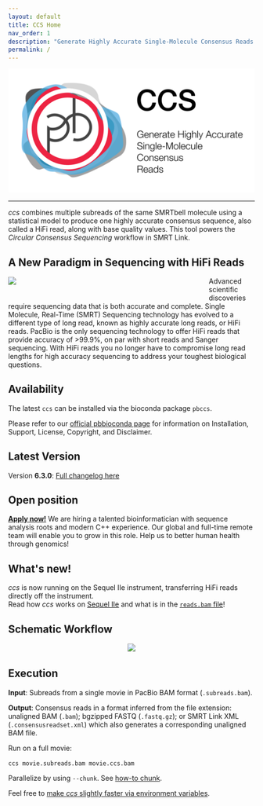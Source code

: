 ```yaml
---
layout: default
title: CCS Home
nav_order: 1
description: "Generate Highly Accurate Single-Molecule Consensus Reads (HiFi Reads)."
permalink: /
---
```


<p align="center">
  <img src="img/ccs63_card.png" alt="CCS logo" width="650px"/>
</p>

***

_ccs_ combines multiple subreads of the same SMRTbell molecule using a
statistical model to produce one highly accurate consensus sequence,
also called a HiFi read, along with base quality values.
This tool powers the _Circular Consensus Sequencing_ workflow in SMRT Link.

## A New Paradigm in Sequencing with HiFi Reads
<p align="left"><img width="400px" src="img/read-length-visual.png" style="float: left; margin:0 10px 30px 0px "/>
Advanced scientific discoveries require sequencing data that is both accurate and complete. Single Molecule, Real-Time (SMRT) Sequencing technology has evolved to a different type of long read, known as highly accurate long reads, or HiFi reads.
PacBio is the only sequencing technology to offer HiFi reads that provide accuracy of >99.9%, on par with short reads and Sanger sequencing. With HiFi reads you no longer have to compromise long read lengths for high accuracy sequencing to address your toughest biological questions.
</p>
<div style="clear: both;"/>

## Availability
The latest `ccs` can be installed via the bioconda package `pbccs`.

Please refer to our [official pbbioconda page](https://github.com/PacificBiosciences/pbbioconda)
for information on Installation, Support, License, Copyright, and Disclaimer.

## Latest Version
Version **6.3.0**: [Full changelog here](/changelog)

## Open position
[**Apply now!**](https://www.thegravityapp.com/shared/job?clientId=8a7882525cf735a1015d1e0affa16ff0&id=8a7887a878f52449017961e2b27a1844&u=1629497634&v=9&token=eyJ1aWQiOjMzMDQ0LCJwcm92aWRlciI6ImJvdW5jZSIsInR5cGUiOiJlbWFpbCJ9.tkiUIP-M0EtiHBfAg07lTu4Hlwc)
We are hiring a talented bioinformatician with sequence analysis roots and modern C++ experience.
Our global and full-time remote team will enable you to grow in this role.
Help us to better human health through genomics!

## What's new!
_ccs_ is now running on the Sequel IIe instrument, transferring HiFi reads
directly off the instrument.\
Read how _ccs_ works on [Sequel IIe](/faq/sqiie) and what is in the [`reads.bam` file](/faq/reads-bam)!

## Schematic Workflow
<p align="center"><img width="1000px" src="img/generate-hifi.png"/></p>

## Execution
**Input**: Subreads from a single movie in PacBio BAM format (`.subreads.bam`).

**Output**: Consensus reads in a format inferred from the file extension:
unaligned BAM (`.bam`); bgzipped FASTQ (`.fastq.gz`);
or SMRT Link XML (`.consensusreadset.xml`) which also generates a corresponding
unaligned BAM file.

Run on a full movie:

    ccs movie.subreads.bam movie.ccs.bam

Parallelize by using `--chunk`.
See [how-to chunk](/faq/parallelize).

Feel free to [make _ccs_ slightly faster via environment variables](/faq/performance#can-i-tune-performance-without-sacrificing-output-quality).
